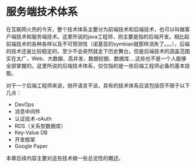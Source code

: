 # 服务端技术体系

在互联网火热的今天，整个技术体系主要分为前端技术和后端技术，也可以叫做客户端技术和服务端技术。这里所说的java工程师，则主要是指的后端开发。相比起前端技术的各种各样以及不可预测性（诺基亚的symbian就那样消失了。。。），后端的技术还是比较稳定的，至少不会突然就走下历史舞台。但是后端技术的涵盖范围实在太广，Web、大数据、高并发、数据挖掘、数据库....这些也不是一个人能够全部掌握的。这里所说的后端技术体系，仅仅指的是一些后端工程师必备的基本技能。

对于一个后端工程师来说，抛开语言不谈，具有的技术体系应该包括但不限于以下几点：

- DevOps
- 消息中间件
- 认证技术-oAuth
- RDS（关系型数据库）
- Key-Value DB
- 开发框架
- Google Paper

本章后续内容主要对这些技术做一些总览性的概述。

